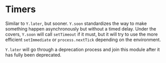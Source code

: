 Timers
======

Similar to `Y.later`, but sooner.  `Y.soon` standardizes the way to make
something happen asynchronously but without a timed delay.  Under the covers,
`Y.soon` will call `setTimeout` if it must, but it will try to use the more
efficient `setImmediate` or `process.nextTick` depending on the environment.

`Y.later` will go through a deprecation process and join this module after
it has fully been deprecated.
